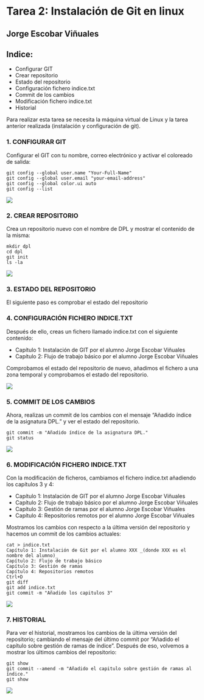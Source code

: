 # Tarea 2: Instalación de Git en linux
  
  ## Jorge Escobar Viñuales
  
  ## Indice:
 - Configurar GIT
 - Crear repositorio
 - Estado del repositorio
 - Configuración fichero indice.txt
 - Commit de los cambios
 - Modificación fichero indice.txt
 - Historial

Para realizar esta tarea se necesita la máquina virtual de Linux y la tarea anterior realizada (instalación y configuración de git).

  ### 1. CONFIGURAR GIT
  
Configurar el GIT con tu nombre, correo electrónico y activar el coloreado de salida:

    git config --global user.name "Your-Full-Name"
    git config --global user.email "your-email-address"
    git config --global color.ui auto
    git config --list
![](https://github.com/Jorgeev27/DPL/blob/main/img/Tarea%202%20-%20Manipulaci%C3%B3n%20de%20repositorios%20en%20Git/Repositorio%20GIT%201.png)

  ### 2. CREAR REPOSITORIO
Crea un repositorio nuevo con el nombre de DPL y mostrar el contenido de la misma:

    mkdir dpl
    cd dpl
    git init
    ls -la
    
![](https://github.com/Jorgeev27/DPL/blob/main/img/Tarea%202%20-%20Manipulaci%C3%B3n%20de%20repositorios%20en%20Git/Repositorio%20GIT%202.png)
 
  ### 3. ESTADO DEL REPOSITORIO
  El siguiente paso es comprobar el estado del repositorio
  
  ### 4. CONFIGURACIÓN FICHERO INDICE.TXT
  
Después de ello, creas un fichero llamado indice.txt con el siguiente contenido: 

  - Capítulo 1: Instalación de GIT por el alumno Jorge Escobar Viñuales
  - Capítulo 2: Flujo de trabajo básico por el alumno Jorge Escobar Viñuales

Comprobamos el estado del repositorio de nuevo, añadimos el fichero a una zona temporal y comprobamos el estado del repositorio.

  
![](https://github.com/Jorgeev27/DPL/blob/main/img/Tarea%202%20-%20Manipulaci%C3%B3n%20de%20repositorios%20en%20Git/Repositorio%20GIT%203.png)

  ### 5. COMMIT DE LOS CAMBIOS
Ahora, realizas un commit de los cambios con el mensaje “Añadido índice de la asignatura DPL.” y ver el estado del repositorio.

    git commit -m "Añadido índice de la asignatura DPL."
    git status
  
![](https://github.com/Jorgeev27/DPL/blob/main/img/Tarea%202%20-%20Manipulaci%C3%B3n%20de%20repositorios%20en%20Git/Repositorio%20GIT%204.png)

  ### 6. MODIFICACIÓN FICHERO INDICE.TXT
Con la modificación de ficheros, cambiamos el fichero indice.txt añadiendo los capítulos 3 y 4:

  - Capítulo 1: Instalación de GIT por el alumno Jorge Escobar Viñuales
  - Capítulo 2: Flujo de trabajo básico por el alumno Jorge Escobar Viñuales
  - Capítulo 3: Gestión de ramas por el alumno Jorge Escobar Viñuales
  - Capítulo 4: Repositorios remotos por el alumno Jorge Escobar Viñuales

Mostramos los cambios con respecto a la última versión del repositorio y hacemos un commit de los cambios actuales:

    cat > indice.txt
    Capítulo 1: Instalación de Git por el alumno XXX _(donde XXX es el nombre del alumno)_
    Capítulo 2: Flujo de trabajo básico
    Capítulo 3: Gestión de ramas
    Capítulo 4: Repositorios remotos
    Ctrl+D
    git diff
    git add indice.txt
    git commit -m "Añadido los capitulos 3"

  
![](https://github.com/Jorgeev27/DPL/blob/main/img/Tarea%202%20-%20Manipulaci%C3%B3n%20de%20repositorios%20en%20Git/Repositorio%20GIT%205.png)

  ### 7. HISTORIAL
  Para ver el historial, mostramos los cambios de la última versión del repositorio; cambiando el mensaje del último commit por “Añadido el capítulo sobre gestión de ramas de índice”. Después de eso, volvemos a mostrar los últimos cambios del repositorio:

    git show
    git commit --amend -m "Añadido el capitulo sobre gestión de ramas al índice."
    git show
  
  ![](https://github.com/Jorgeev27/DPL/blob/main/img/Tarea%202%20-%20Manipulaci%C3%B3n%20de%20repositorios%20en%20Git/Repositorio%20GIT%206.png)

